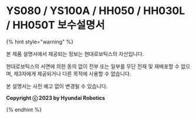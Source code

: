 ﻿# YS080 / YS100A / HH050 / HH030L / HH050T 보수설명서

{% hint style="warning" %}

본 제품 설명서에서 제공되는 정보는 현대로보틱스의 자산입니다.

현대로보틱스의 서면에 의한 동의 없이 전부 또는 일부를 무단 전재 및 재배포할 수 없으며,
제3자에게 제공되거나 다른 목적에 사용할 수 없습니다.

본 설명서는 사전 예고 없이 변경될 수 있습니다.



**Copyright ⓒ 2023 by Hyundai Robotics**

{% endhint %}
